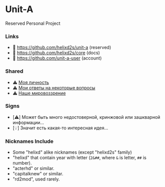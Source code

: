 # Unit-A

Reserved Personal Project

### Links

- 🥀 https://github.com/helixd2s/unit-a (reserved)
- 🥀 https://github.com/helixd2s/core (docs)
- 🥀 https://github.com/unit-a-user (account)

### Shared

- ⚠️ [Моя личность](https://github.com/helixd2s/core/blob/main/docs/unit-a/unit-a-person.md)
- ⚠️ [Мои ответы на некоторые вопросы](https://github.com/helixd2s/core/blob/main/docs/unit-a/unit-a-interview.md)
- ⚠️ [Наше мировоззрение](https://github.com/helixd2s/core/blob/main/docs/concept/core.md)

### Signs

- [⚠️] Может быть много недостоверной, кринжовой или зашкварной информации...
- [💡] Значит есть какая-то интересная идея...

### Nicknames Include

- Some "helixd" alike nicknames (except "helixd2s" family)
- "helixd" that contain year with letter (`2&##`, where `&` is letter, `##` is number).
- "acterhd" or similar. 
- "capitalknew" or similar.
- "rd2mod", used rarely.
